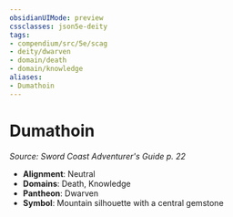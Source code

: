 ```yaml
---
obsidianUIMode: preview
cssclasses: json5e-deity
tags:
- compendium/src/5e/scag
- deity/dwarven
- domain/death
- domain/knowledge
aliases: 
- Dumathoin
---
```

# Dumathoin
*Source: Sword Coast Adventurer's Guide p. 22* 

- **Alignment**: Neutral
- **Domains**: Death, Knowledge
- **Pantheon**: Dwarven
- **Symbol**: Mountain silhouette with a central gemstone